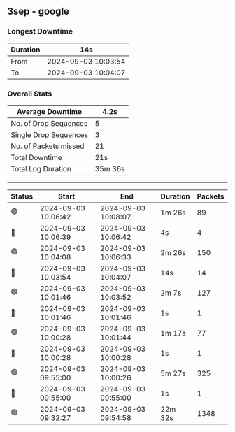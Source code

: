 
## 3sep - google

### Longest Downtime

Duration | 14s
---- | ----
From | 2024-09-03 10:03:54
To | 2024-09-03 10:04:07

### Overall Stats

Average Downtime | 4.2s
---- | ----
No. of Drop Sequences | 5
Single Drop Sequences | 3
No. of Packets missed | 21
Total Downtime | 21s
Total Log Duration | 35m 36s


---------

Status | Start | End | Duration | Packets
---- | ---- | ---- | ---- | ----
🟢 | 2024-09-03 10:06:42 | 2024-09-03 10:08:07 | 1m 26s | 89
🔴 | 2024-09-03 10:06:39 | 2024-09-03 10:06:42 | 4s | 4
🟢 | 2024-09-03 10:04:08 | 2024-09-03 10:06:33 | 2m 26s | 150
🔴 | 2024-09-03 10:03:54 | 2024-09-03 10:04:07 | 14s | 14
🟢 | 2024-09-03 10:01:46 | 2024-09-03 10:03:52 | 2m 7s | 127
🔴 | 2024-09-03 10:01:46 | 2024-09-03 10:01:46 | 1s | 1
🟢 | 2024-09-03 10:00:28 | 2024-09-03 10:01:44 | 1m 17s | 77
🔴 | 2024-09-03 10:00:28 | 2024-09-03 10:00:28 | 1s | 1
🟢 | 2024-09-03 09:55:00 | 2024-09-03 10:00:26 | 5m 27s | 325
🔴 | 2024-09-03 09:55:00 | 2024-09-03 09:55:00 | 1s | 1
🟢 | 2024-09-03 09:32:27 | 2024-09-03 09:54:58 | 22m 32s | 1348